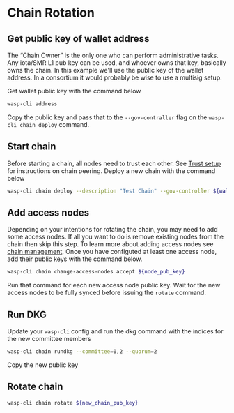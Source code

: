# Chain Rotation

## Get public key of wallet address

The “Chain Owner” is the only one who can perform administrative tasks. Any iota/SMR L1 pub key can be used, and whoever owns that key, basically owns the chain. In this example we'll use the public key of the wallet address. In a consortium it would probably be wise to use a multisig setup.

Get wallet public key with the command below

```bash
wasp-cli address
```

Copy the public key and pass that to the `--gov-contraller` flag on the `wasp-cli chain deploy` command.

## Start chain

Before starting a chain, all nodes need to trust each other. See [Trust setup](./setting-up-a-chain.md#trust-setup) for instructions on chain peering. Deploy a new chain with the command below

```bash
wasp-cli chain deploy --description "Test Chain" --gov-controller ${wallet_public_key} --committee 0,1 --evm-chainid 1076
```

## Add access nodes

Depending on your intentions for rotating the chain, you may need to add some access nodes. If all you want to do is remove existing nodes from the chain then skip this step. To learn more about adding access nodes see [chain management](./chain-management.md#changing-access-nodes). Once you have configuted at least one access node, add their public keys with the command below.

```bash
wasp-cli chain change-access-nodes accept ${node_pub_key}
```

Run that command for each new access node public key.
Wait for the new access nodes to be fully synced before issuing the `rotate` command.

## Run DKG

Update your `wasp-cli` config and run the dkg command with the indices for the new committee members

```bash
wasp-cli chain rundkg --committee=0,2 --quorum=2
```

Copy the new public key

## Rotate chain

```bash
wasp-cli chain rotate ${new_chain_pub_key}
```
